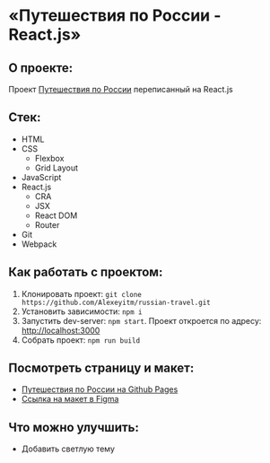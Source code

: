 # «Путешествия по России - React.js»

## О проекте:

Проект [Путешествия по России](https://github.com/Alexeyitm/russian-travel) переписанный на React.js

## Стек:

* HTML
* CSS
    * Flexbox
    * Grid Layout
* JavaScript
* React.js
  * CRA
  * JSX
  * React DOM
  * Router
* Git
* Webpack

## Как работать с проектом:

1. Клонировать проект:
   `git clone https://github.com/Alexeyitm/russian-travel.git`
2. Установить зависимости:
   `npm i`
3. Запустить dev-server:
   `npm start`. Проект откроется по адресу: [http://localhost:3000](http://localhost:3000)
4. Собрать проект:
   `npm run build`

## Посмотреть страницу и макет:

* [Путешествия по России на Github Pages](https://alexeyitm.github.io/russian-travel/)
* [Ссылка на макет в Figma](https://www.figma.com/file/5S2WSbEFL6awjVWJ0NWL8Q/Sprint-3_-Russia-_-desktop-mobile?node-id=28503%3A0)

## Что можно улучшить:

* Добавить светлую тему
